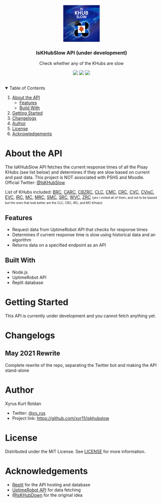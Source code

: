 <br />
<p align="center">
  <a href="https://github.com/xyr11/iskhubslow">
    <img src="https://raw.githubusercontent.com/xyr11/iskhubslow/api-changes/images/icon-large.png" alt="IsKHubSlow icon" title="@IsKHubSlow profile picture" width="120" height="120">
  </a>
  <h3 align="center">IsKHubSlow API (under development)</h3>
  <p align="center">
    Check whether any of the KHubs are slow
  </p>
  <p align="center">
    <a href="https://github.com/xyr11/iskhubslow"><img src="https://img.shields.io/uptimerobot/status/m787049497-77105a43774c3d08e2afb952?style=flat-square"></a> <a href="https://github.com/xyr11/iskhubslow"><img src="https://img.shields.io/uptimerobot/ratio/7/m787049497-77105a43774c3d08e2afb952?label=Uptime%20%287%20days%29&style=flat-square"></a> <a href="https://twitter.com/IsKHubSlow"><img src="https://img.shields.io/twitter/follow/IsKHubSlow?color=blue&style=flat-square"></a>
  </p>
</p>
<br />

<details open="open">
  <summary>Table of Contents</summary>

1. [About the API](#about-the-api)
   + [Features](#features)
   + [Build With](#built-with)
2. [Getting Started](#getting-started)
   <!--
   + [Prerequisites](#prerequisites)
   + [Usage](#usage)
     + [Formats](#formats)
     + [Options](#options)
     + [Sample Code](#sample-code)
   -->
4. [Changelogs](#changelogs)
5. [Author](#author)
6. [License](#license)
7. [Acknowledgements](#acknowledgements)

</details>

# About the API
The IsKHubSlow API fetches the current response times of all the Pisay KHubs (see list below) and determines if they are slow based on current and past data. This project is NOT associated with PSHS and Moodle. Official Twitter: [@IsKHubSlow](https://twitter.com/IsKHubSlow)

List of KHubs included: [BRC](https://khub.brc.pshs.edu.ph/), [CARC](https://khub.carc.pshs.edu.ph/), [CBZRC](https://khub.cbzrc.pshs.edu.ph/), [CLC](https://khub.clc.pshs.edu.ph), [CMC](https://khub.cmc.pshs.edu.ph/), [CRC](https://khub.crc.pshs.edu.ph/), [CVC](https://khub.cvc.pshs.edu.ph/), [CVisC](https://khub.cvisc.pshs.edu.ph/), [EVC](https://khub.evc.pshs.edu.ph/), [IRC](https://khub.irc.pshs.edu.ph/), [MC](https://khub.mc.pshs.edu.ph/), [MRC](https://khub.mrc.pshs.edu.ph/), [SMC](https://khub.smc.pshs.edu.ph/), [SRC](https://khub.src.pshs.edu.ph/), [WVC](https://khub.wvc.pshs.edu.ph/), [ZRC](https://khub.zrc.pshs.edu.ph/) <span style="font-size:10px">(yes i visited all of them, and not to be biased but the ones that look better are the CLC, CRC, IRC, and MC KHubs)</span>

## Features
- Request data from UptimeRobot API that checks for response times
- Determines if current response time is slow using historical data and an algorithm
- Returns data on a specified endpoint as an API

## Built With
+ Node.js
+ UptimeRobot API
+ Replit database

# Getting Started

This API is currently under development and you cannot fetch anything yet.

<!--
GREETINGS, INTELLECTUAL READER. THIS TEXT IS HIDDEN FOR REGULAR PEOPLE TO SEE BECAUSE THE TEXT HERE IS JUST A ROUGH GUIDE, AND NOTHING HAS BEEN IMPLEMENTED YET. PROCEED WITH CAUTION.

## Prerequisites
+ Javascript or any other languages that support fetching from a URL

## Usage

### Formats
Responses are currently served in JSON only, but this may change in the future.

### Options
#### campus *[Required]*
(array) A valid PSHS campus acronym, regardless of capitalization. Example: `['MC']` for a single campus and `['CVC', 'CVISC']` for multiple campuses

---
#### isslow *[Default is true]*
(boolean) Whether to display current status of each KHubs as either "normal", "slow", or "down"

---
#### past *[Default is 0]*
(integer) Return the past respone times (in ms) of each KHubs up to the specified number. Max is 256. Returned items may be fewer than expected because of lack of data.

---
#### current *[Default is true]*
(boolean) Whether to show the current response time of each KHubs (in ms)

### Sample Code
Node.js Requests:
```js
// URL: https://iskhubslow.xyr11.repl.co/api
var options = {
  campus: ['brc', 'cvc', 'mc'],
  past: 10
}

// ??????? idk what next
```
-->

# Changelogs

## May 2021 Rewrite
Complete rewrite of the repo, separating the Twitter bot and making the API stand-alone

# Author
Xyrus Kurt Roldan
+ Twitter: [@xy_rus](https://twitter.com/xy_rus)
+ Project link: https://github.com/xyr11/iskhubslow

# License
Distributed under the MIT License. See [LICENSE](https://github.com/xyr11/xtrike-bot/blob/main/LICENSE) for more information.

# Acknowledgements
+ [Replit](https://repl.it) for the API hosting and database
+ [UptimeRobot API](https://uptimerobot.com/api/) for data fetching
+ [@IsKHubDown](https://twitter.com/IsKHubDown) for the original idea
